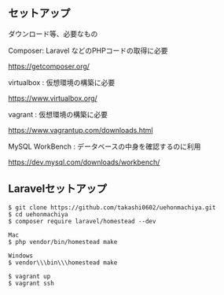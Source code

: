 ## セットアップ

ダウンロード等、必要なもの

Composer: Laravel などのPHPコードの取得に必要

https://getcomposer.org/

virtualbox : 仮想環境の構築に必要

https://www.virtualbox.org/

vagrant : 仮想環境の構築に必要

https://www.vagrantup.com/downloads.html

MySQL WorkBench : データベースの中身を確認するのに利用

https://dev.mysql.com/downloads/workbench/

## Laravelセットアップ

```
$ git clone https://github.com/takashi0602/uehonmachiya.git
$ cd uehonmachiya
$ composer require laravel/homestead --dev

Mac
$ php vendor/bin/homestead make

Windows
$ vendor\\\bin\\\homestead make

$ vagrant up
$ vagrant ssh
```
